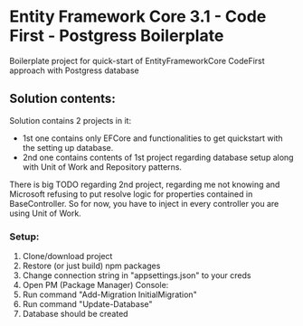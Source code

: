 # Entity Framework Core 3.1 - Code First - Postgress Boilerplate
Boilerplate project for quick-start of EntityFrameworkCore CodeFirst approach with  Postgress database


## Solution contents:

Solution contains 2 projects in it:
- 1st one contains only EFCore and functionalities to get quickstart with the setting up database.
- 2nd one contains contents of 1st project regarding database setup along with Unit of Work and Repository patterns.

There is big TODO regarding 2nd project, regarding me not knowing and Microsoft refusing to put resolve logic for properties contained in BaseController. So for now, you have to inject in every controller you are using Unit of Work.

### Setup:
1. Clone/download project
2. Restore (or just build) npm packages
3. Change connection string in "appsettings.json" to your creds
4. Open PM (Package Manager) Console:
1. Run command "Add-Migration InitialMigration" 
2. Run command "Update-Database"
5. Database should be created
